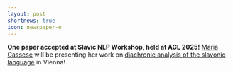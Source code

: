 ```yaml
---
layout: post
shortnews: true
icon: newspaper-o
---
```


<b>One paper accepted at Slavic NLP Workshop, held at ACL 2025!</b>
 <a href="https://www.unipi.it/ateneo/organizzazione/persone/maria-cassese-188748/">Maria Cassese</a> will be presenting her work on <a href="https://aclanthology.org/2025.bsnlp-1.12/">diachronic analysis of the slavonic language</a> in Vienna!

